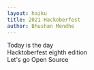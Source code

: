 ```yaml
---
layout: haiku
title: 2021 Hackoberfest
author: Bhushan Mendhe
---
```

Today is the day <br>
Hacktoberfest eighth edition <br>
Let's go Open Source <br> 